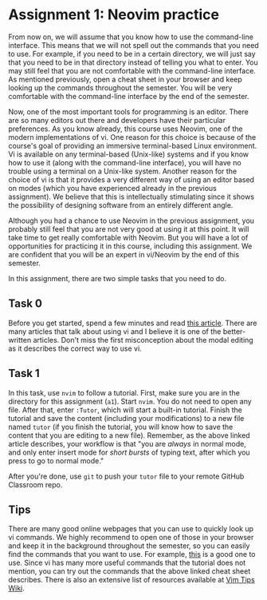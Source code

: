 # Assignment 1: Neovim practice

From now on, we will assume that you know how to use the command-line interface. This means that we will not spell out the commands that you need to use. For example, if you need to be in a certain directory, we will just say that you need to be in that directory instead of telling you what to enter. You may still feel that you are not comfortable with the command-line interface. As mentioned previously, open a cheat sheet in your browser and keep looking up the commands throughout the semester. You will be very comfortable with the command-line interface by the end of the semester.

Now, one of the most important tools for programming is an editor. There are so many editors out there and developers have their particular preferences. As you know already, this course uses Neovim, one of the modern implementations of vi. One reason for this choice is because of the course's goal of providing an immersive terminal-based Linux environment. Vi is available on any terminal-based (Unix-like) systems and if you know how to use it (along with the command-line interface), you will have no trouble using a terminal on a Unix-like system. Another reason for the choice of vi is that it provides a very different way of using an editor based on modes (which you have experienced already in the previous assignment). We believe that this is intellectually stimulating since it shows the possibility of designing software from an entirely different angle.

Although you had a chance to use Neovim in the previous assignment, you probably still feel that you are not very good at using it at this point. It will take time to get really comfortable with Neovim. But you will have a lot of opportunities for practicing it in this course, including this assignment. We are confident that you will be an expert in vi/Neovim by the end of this semester.

In this assignment, there are two simple tasks that you need to do.

## Task 0

Before you get started, spend a few minutes and read [this article](http://www.viemu.com/a-why-vi-vim.html). There are many articles that talk about using vi and I believe it is one of the better-written articles. Don't miss the first misconception about the modal editing as it describes the correct way to use vi.

## Task 1

In this task, use `nvim` to follow a tutorial. First, make sure you are in the directory for this assignment (`a1`). Start `nvim`. You do not need to open any file. After that, enter `:Tutor`, which will start a built-in tutorial. Finish the tutorial and save the content (including your modifications) to a new file named `tutor` (if you finish the tutorial, you will know how to save the content that you are editing to a new file). Remember, as the above linked article describes, your workflow is that "you are *always* in normal mode, and only enter insert mode for *short bursts* of typing text, after which you press <Esc> to go to normal mode."

After you're done, use `git` to push your `tutor` file to your remote GitHub Classroom repo.

## Tips

There are many good online webpages that you can use to quickly look up vi commands. We highly recommend to open one of those in your browser and keep it in the background throughout the semester, so you can easily find the commands that you want to use. For example, [this](https://vim.rtorr.com) is a good one to use. Since vi has many more useful commands that the tutorial does not mention, you can try out the commands that the above linked cheat sheet describes. There is also an extensive list of resources available at [Vim Tips Wiki](https://vim.fandom.com/wiki/Vim_documentation).
